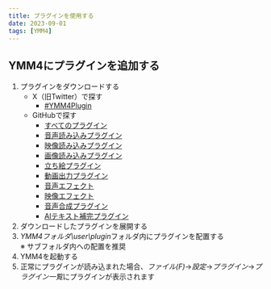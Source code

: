 ```yaml
---
title: プラグインを使用する
date: 2023-09-01
tags: [YMM4]
---
```

## YMM4にプラグインを追加する
1. プラグインをダウンロードする
   - X（旧Twitter）で探す
     - [#YMM4Plugin](https://twitter.com/search?q=%23YMM4Plugin)
   - GitHubで探す
     - [すべてのプラグイン](https://github.com/topics/ymm4-plugin)
     - [音声読み込みプラグイン](https://github.com/topics/ymm4-audio-source)
     - [映像読み込みプラグイン](https://github.com/topics/ymm4-video-source)
     - [画像読み込みプラグイン](https://github.com/topics/ymm4-image-source)
     - [立ち絵プラグイン](https://github.com/topics/ymm4-tachie)
     - [動画出力プラグイン](https://github.com/topics/ymm4-video-writer)
     - [音声エフェクト](https://github.com/topics/ymm4-audio-effect)
     - [映像エフェクト](https://github.com/topics/ymm4-video-effect)
     - [音声合成プラグイン](https://github.com/topics/ymm4-voice)
     - [AIテキスト補完プラグイン](https://github.com/topics/ymm4-text-completion)
1. ダウンロードしたプラグインを展開する
1. *YMM4フォルダ\user\plugin*フォルダ内にプラグインを配置する  
   ※ サブフォルダ内への配置を推奨
1. YMM4を起動する
1. 正常にプラグインが読み込まれた場合、*ファイル(F)*→*設定*→*プラグイン*→*プラグイン一覧*にプラグインが表示されます